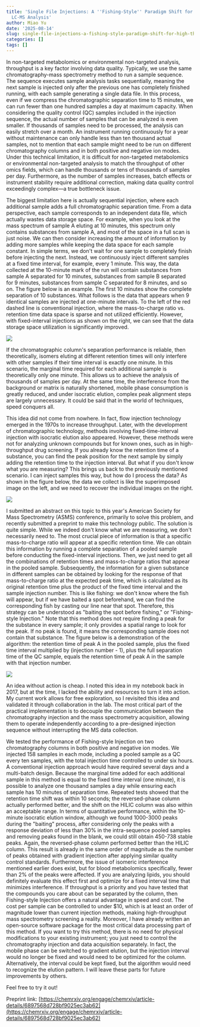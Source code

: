 ```yaml
---
title: 'Single File Injections: A ''Fishing-Style'' Paradigm Shift for High-Throughput
  LC-MS Analysis'
author: Miao Yu
date: '2025-08-14'
slug: single-file-injections-a-fishing-style-paradigm-shift-for-high-throughput-lc-ms-analysis
categories: []
tags: []
---
```

In non-targeted metabolomics or environmental non-targeted analysis, throughput is a key factor involving data quality. Typically, we use the same chromatography-mass spectrometry method to run a sample sequence. The sequence executes sample analysis tasks sequentially, meaning the next sample is injected only after the previous one has completely finished running, with each sample generating a single data file. In this process, even if we compress the chromatographic separation time to 15 minutes, we can run fewer than one hundred samples a day at maximum capacity. When considering the quality control (QC) samples included in the injection sequence, the actual number of samples that can be analyzed is even smaller. If thousands of samples need to be processed, the analysis can easily stretch over a month. An instrument running continuously for a year without maintenance can only handle less than ten thousand actual samples, not to mention that each sample might need to be run on different chromatography columns and in both positive and negative ion modes. Under this technical limitation, it is difficult for non-targeted metabolomics or environmental non-targeted analysis to match the throughput of other omics fields, which can handle thousands or tens of thousands of samples per day. Furthermore, as the number of samples increases, batch effects or instrument stability require additional correction, making data quality control exceedingly complex—a true bottleneck issue.

The biggest limitation here is actually sequential injection, where each additional sample adds a full chromatographic separation time. From a data perspective, each sample corresponds to an independent data file, which actually wastes data storage space. For example, when you look at the mass spectrum of sample A eluting at 10 minutes, this spectrum only contains substances from sample A, and most of the space in a full scan is just noise. We can then consider increasing the amount of information by adding more samples while keeping the data space for each sample constant. In simple terms, we don't wait for one sample to completely finish before injecting the next. Instead, we continuously inject different samples at a fixed time interval, for example, every 1 minute. This way, the data collected at the 10-minute mark of the run will contain substances from sample A separated for 10 minutes, substances from sample B separated for 9 minutes, substances from sample C separated for 8 minutes, and so on. The figure below is an example. The first 10 minutes show the complete separation of 10 substances. What follows is the data that appears when 9 identical samples are injected at one-minute intervals. To the left of the red dashed line is conventional injection, where the mass-to-charge ratio vs. retention time data space is sparse and not utilized efficiently. However, with fixed-interval injections as shown on the right, we can see that the data storage space utilization is significantly improved.

![](https://yufree.cn/cn/2025/08/12/sfi/images/demo.png)

If the chromatographic column's separation performance is reliable, then theoretically, isomers eluting at different retention times will only interfere with other samples if their time interval is exactly one minute. In this scenario, the marginal time required for each additional sample is theoretically only one minute. This allows us to achieve the analysis of thousands of samples per day. At the same time, the interference from the background or matrix is naturally shortened, mobile phase consumption is greatly reduced, and under isocratic elution, complex peak alignment steps are largely unnecessary. It could be said that in the world of techniques, speed conquers all.

This idea did not come from nowhere. In fact, flow injection technology emerged in the 1970s to increase throughput. Later, with the development of chromatographic technology, methods involving fixed-time-interval injection with isocratic elution also appeared. However, these methods were not for analyzing unknown compounds but for known ones, such as in high-throughput drug screening. If you already know the retention time of a substance, you can find the peak position for the next sample by simply adding the retention time to the injection interval. But what if you don't know what you are measuring? This brings us back to the previously mentioned scenario. I can inject samples this way, but how do I process the data? As shown in the figure below, the data we collect is like the superimposed image on the left, and we need to recover the individual images on the right.

![](https://yufree.cn/cn/2025/08/12/sfi/images/pic.png)

I submitted an abstract on this topic to this year's American Society for Mass Spectrometry (ASMS) conference, primarily to solve this problem, and recently submitted a preprint to make this technology public. The solution is quite simple. While we indeed don't know what we are measuring, we don't necessarily need to. The most crucial piece of information is that a specific mass-to-charge ratio will appear at a specific retention time. We can obtain this information by running a complete separation of a pooled sample before conducting the fixed-interval injections. Then, we just need to get all the combinations of retention times and mass-to-charge ratios that appear in the pooled sample. Subsequently, the information for a given substance in different samples can be obtained by looking for the response of that mass-to-charge ratio at the expected peak time, which is calculated as its original retention time plus the product of the fixed time interval and the sample injection number. This is like fishing: we don't know where the fish will appear, but if we have baited a spot beforehand, we can find the corresponding fish by casting our line near that spot. Therefore, this strategy can be understood as "baiting the spot before fishing," or "Fishing-style Injection." Note that this method does not require finding a peak for the substance in every sample; it only provides a spatial range to look for the peak. If no peak is found, it means the corresponding sample does not contain that substance. The figure below is a demonstration of the algorithm: the retention time of peak A in the pooled sample, plus the fixed time interval multiplied by (injection number - 1), plus the full separation time of the QC sample, equals the retention time of peak A in the sample with that injection number.

![](https://yufree.cn/cn/2025/08/12/sfi/images/SFIsimpleAlgorithm.png)

An idea without action is cheap. I noted this idea in my notebook back in 2017, but at the time, I lacked the ability and resources to turn it into action. My current work allows for free exploration, so I revisited this idea and validated it through collaboration in the lab. The most critical part of the practical implementation is to decouple the communication between the chromatography injection and the mass spectrometry acquisition, allowing them to operate independently according to a pre-designed injection sequence without interrupting the MS data collection. 

We tested the performance of Fishing-style Injection on two chromatography columns in both positive and negative ion modes. We injected 158 samples in each mode, including a pooled sample as a QC every ten samples, with the total injection time controlled to under six hours. A conventional injection approach would have required several days and a multi-batch design. Because the marginal time added for each additional sample in this method is equal to the fixed time interval (one minute), it is possible to analyze one thousand samples a day while ensuring each sample has 10 minutes of separation time. Repeated tests showed that the retention time shift was within 10 seconds; the reversed-phase column actually performed better, and the shift on the HILIC column was also within an acceptable range. In terms of quantitative performance, within the 10-minute isocratic elution window, although we found 1000-3000 peaks during the "baiting" process, after considering only the peaks with a response deviation of less than 30% in the intra-sequence pooled samples and removing peaks found in the blank, we could still obtain 450-738 stable peaks. Again, the reversed-phase column performed better than the HILIC column. This result is already in the same order of magnitude as the number of peaks obtained with gradient injection after applying similar quality control standards. Furthermore, the issue of isomeric interference mentioned earlier does exist, but for blood metabolomics specifically, fewer than 2% of the peaks were affected. If you are analyzing lipids, you should definitely evaluate this effect first and optimize for a fixed interval time that minimizes interference. If throughput is a priority and you have tested that the compounds you care about can be separated by the column, then Fishing-style Injection offers a natural advantage in speed and cost. The cost per sample can be controlled to under $10, which is at least an order of magnitude lower than current injection methods, making high-throughput mass spectrometry screening a reality. Moreover, I have already written an open-source software package for the most critical data processing part of this method. If you want to try this method, there is no need for physical modifications to your existing instrument; you just need to control the chromatography injection and data acquisition separately. In fact, the mobile phase can be switched to gradient elution, but the injection interval would no longer be fixed and would need to be optimized for the column. Alternatively, the interval could be kept fixed, but the algorithm would need to recognize the elution pattern. I will leave these parts for future improvements by others. 

Feel free to try it out!

Preprint link: [https://chemrxiv.org/engage/chemrxiv/article-details/6897568d728bf9025ec3ab62](https://chemrxiv.org/engage/chemrxiv/article-details/6897568d728bf9025ec3ab62)